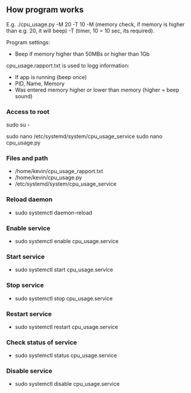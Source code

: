 ## How program works
E.g. 
./cpu_usage.py -M 20 -T 10
-M (memory check, if memory is higher than e.g. 20, it will beep)
-T (timer, 10 = 10 sec, its required).

Program settings:
- Beep if memory higher than 50MBs or higher than 1Gb

cpu_usage.rapport.txt is used to logg information:
- If app is running (beep once)
- PID, Name, Memory
- Was entered memory higher or lower than memory (higher = beep sound)

### Access to root
sudo su -

sudo nano /etc/systemd/system/cpu_usage_service
sudo nano cpu_usage.py

### Files and path
- /home/kevin/cpu_usage_rapport.txt
- /home/kevin/cpu_usage.py
- /etc/systemd/system/cpu_usage_service

### Reload daemon
- sudo systemctl daemon-reload

### Enable service
- sudo systemctl enable cpu_usage.service

### Start service
- sudo systemctl start cpu_usage.service

### Stop service
- sudo systemctl stop cpu_usage.service

### Restart service
- sudo systemctl restart cpu_usage.service

### Check status of service
- sudo systemctl status cpu_usage.service

### Disable service
- sudo systemctl disable cpu_usage.service
